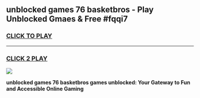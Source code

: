 
## unblocked games 76 basketbros - Play Unblocked Gmaes & Free #fqqi7
<h3>
<a href="https://news.freeplayer.one?title=unblocked_games_76_basketbros&ref=03M">CLICK TO PLAY</a></h3>
<hr>

<h3>
<a href="https://news.freeplayer.one?title=unblocked_games_76_basketbros&ref=03M">CLICK 2 PLAY</a>
  
</h3>

<a href="https://news.freeplayer.one?title=unblocked_games_76_basketbros&ref=03M"><img src="https://clearcache.store/games.png"></a>


**unblocked games 76 basketbros games unblocked: Your Gateway to Fun and Accessible Online Gaming**
